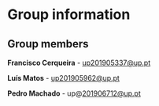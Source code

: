 # Group information

## Group members

**Francisco Cerqueira**  - up201905337@up.pt

**Luís Matos**  - up201905962@up.pt

**Pedro Machado**  - up@201906712@up.pt